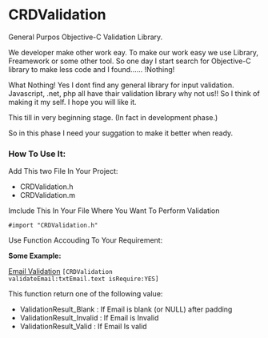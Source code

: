 CRDValidation
=============

General Purpos Objective-C Validation Library.

We developer make other work eay.
To make our work easy we use Library, Freamework or some other tool.
So one day I start search for Objective-C library to make less code and I found...... !Nothing!

What Nothing! Yes I dont find any general library for input validation.
Javascript, .net, php all have thair validation library why not us!!
So I think of making it my self. I hope you will like it.

This till in very beginning stage.
(In fact in development phase.)

So in this phase I need your suggation to make it better when ready.

<h3>How To Use It:</h3>

Add This two File In Your Project:

<UL>
  <LI>CRDValidation.h
  <LI>CRDValidation.m
</Ul>

Imclude This In Your File Where You Want To Perform Validation

  <code>#import "CRDValidation.h"</code>
  
Use Function Accouding To Your Requirement:

<B>Some Example:</B>

  <U>Email Validation</U>
  <CODE>[CRDValidation validateEmail:txtEmail.text isRequire:YES]</CODE>
  
  This function return one of the following value:
  <UL>
    <LI>ValidationResult_Blank   : If Email is blank (or NULL) after padding
    <LI>ValidationResult_Invalid : If Email is Invalid
    <LI>ValidationResult_Valid   : If Email Is valid
  </UL>
